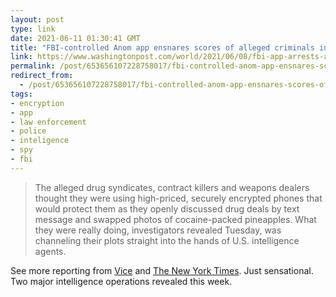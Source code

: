 ```yaml
---
layout: post
type: link
date: 2021-06-11 01:30:41 GMT
title: "FBI-controlled Anom app ensnares scores of alleged criminals in global police sting"
link: https://www.washingtonpost.com/world/2021/06/08/fbi-app-arrests-australia-crime/
permalink: /post/653656107228758017/fbi-controlled-anom-app-ensnares-scores-of-alleged
redirect_from: 
  - /post/653656107228758017/fbi-controlled-anom-app-ensnares-scores-of-alleged
tags:
- encryption
- app
- law enforcement
- police
- inteligence
- spy
- fbi
---
```


<p><blockquote>The alleged drug syndicates, contract killers and weapons dealers thought they were using high-priced, securely encrypted phones that would protect them as they openly discussed drug deals by text message and swapped photos of cocaine-packed pineapples. What they were really doing, investigators revealed Tuesday, was channeling their plots straight into the hands of U.S. intelligence agents.</blockquote>
<p>See more reporting from <a href="https://www.vice.com/en/article/akgkwj/operation-trojan-shield-anom-fbi-secret-phone-network">Vice</a> and <a href="https://www.nytimes.com/2021/06/08/world/australia/operation-trojan-horse-anom.html">The New York Times</a>. Just sensational. Two major intelligence operations revealed this week.</p></p>